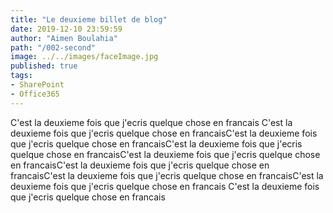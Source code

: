 ```yaml
---
title: "Le deuxieme billet de blog"
date: 2019-12-10 23:59:59
author: "Aimen Boulahia"
path: "/002-second"
image: ../../images/faceImage.jpg
published: true
tags: 
- SharePoint
- Office365
---
```


C'est la deuxieme fois que j'ecris quelque chose en francais C'est la deuxieme fois que j'ecris quelque chose en francaisC'est la deuxieme fois que j'ecris quelque chose en francaisC'est la deuxieme fois que j'ecris quelque chose en francaisC'est la deuxieme fois que j'ecris quelque chose en francaisC'est la deuxieme fois que j'ecris quelque chose en francaisC'est la deuxieme fois que j'ecris quelque chose en francaisC'est la deuxieme fois que j'ecris quelque chose en francais C'est la deuxieme fois que j'ecris quelque chose en francais